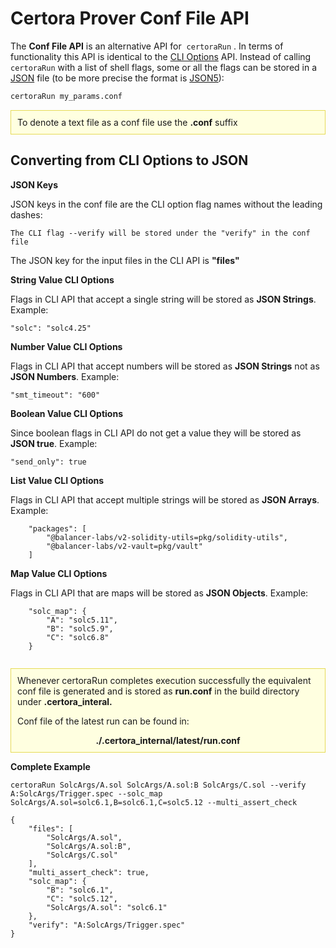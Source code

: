 Certora Prover Conf File API
============================

The **Conf File API** is an alternative API for  `certoraRun` . In terms of functionality 
this API is identical to the [CLI Options](options.md) API. Instead of calling `certoraRun` 
with a list of shell flags, some or all the flags can be stored in a [JSON](https://www.json.org/json-en.html) file 
(to be more precise the format is [JSON5](https://json5.org/)):

```bash
certoraRun my_params.conf
```
<div style="background-color: #FFFFE0; padding: 10px; border: 1px solid #E6DB55;">
To denote a text file as a conf file use the <strong>.conf</strong> suffix
</div>

Converting from CLI Options to JSON
-----------------------------------

**JSON Keys**

JSON keys in the conf file are the CLI option flag names without the leading dashes:
```
The CLI flag --verify will be stored under the "verify" in the conf file
```
The JSON key for the input files in the CLI API is **"files"**

**String Value CLI Options**

Flags in CLI API that accept a single string will be stored as **JSON Strings**. Example:
```
"solc": "solc4.25"
```
**Number Value CLI Options**

Flags in CLI API that accept numbers will be stored as **JSON Strings** not as **JSON Numbers**. Example:

```
"smt_timeout": "600"
```

**Boolean Value CLI Options**

Since boolean flags in CLI API do not get a value they will be stored as **JSON true**. Example:

```
"send_only": true
```
**List Value CLI Options**

Flags in CLI API that accept multiple strings will be stored as **JSON Arrays**. Example:
```
    "packages": [
        "@balancer-labs/v2-solidity-utils=pkg/solidity-utils",
        "@balancer-labs/v2-vault=pkg/vault"
    ]
```

**Map Value CLI Options**

Flags in CLI API that are maps will be stored as **JSON Objects**. Example:
```
    "solc_map": {
        "A": "solc5.11",
        "B": "solc5.9",
        "C": "solc6.8"
    }
    
```

<div style="background-color: #FFFFE0; padding: 10px; border: 1px solid #E6DB55;">
Whenever certoraRun completes execution successfully the equivalent 
conf file is generated
and is stored as <strong>run.conf</strong> in the build directory under <strong>.certora_interal.</strong>
<p>Conf file of the latest run can be found in:
<div style="text-align:center;">
<strong>./.certora_internal/latest/run.conf</strong>
</div>
</div>

**Complete Example**

```
certoraRun SolcArgs/A.sol SolcArgs/A.sol:B SolcArgs/C.sol --verify A:SolcArgs/Trigger.spec --solc_map SolcArgs/A.sol=solc6.1,B=solc6.1,C=solc5.12 --multi_assert_check 
```
```
{
    "files": [
        "SolcArgs/A.sol",
        "SolcArgs/A.sol:B",
        "SolcArgs/C.sol"
    ],
    "multi_assert_check": true,
    "solc_map": {
        "B": "solc6.1",
        "C": "solc5.12",
        "SolcArgs/A.sol": "solc6.1"
    },
    "verify": "A:SolcArgs/Trigger.spec"
}
```
